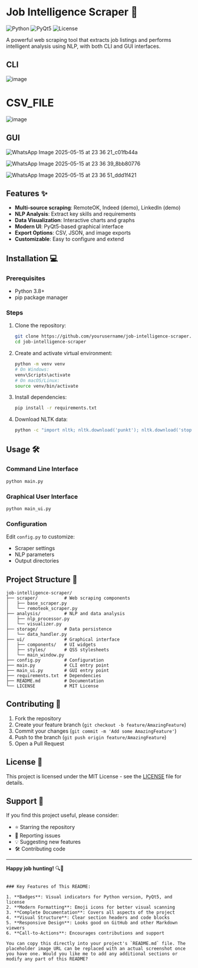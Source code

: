 
# Job Intelligence Scraper 🚀

![Python](https://img.shields.io/badge/python-3.8+-blue.svg)
![PyQt5](https://img.shields.io/badge/PyQt5-5.15-green.svg)
![License](https://img.shields.io/badge/license-MIT-orange.svg)

A powerful web scraping tool that extracts job listings and performs intelligent analysis using NLP, with both CLI and GUI interfaces.

## CLI

![image](https://github.com/user-attachments/assets/004193ed-809e-48c0-9ac2-6b968ba63ffc)

# CSV_FILE

![image](https://github.com/user-attachments/assets/a255314f-a600-4665-8cc8-84163b233b76)



##  GUI
![WhatsApp Image 2025-05-15 at 23 36 21_c01fb44a](https://github.com/user-attachments/assets/f14c814f-2b0d-4ed5-b45e-2df5070c5b86)


![WhatsApp Image 2025-05-15 at 23 36 39_8bb80776](https://github.com/user-attachments/assets/d9bd8b2e-9a18-48ce-9613-791a90f2f07b)

![WhatsApp Image 2025-05-15 at 23 36 51_ddd1f421](https://github.com/user-attachments/assets/041249e1-d2ac-4d1e-8795-f2b6b5463a27)


## Features ✨

- **Multi-source scraping**: RemoteOK, Indeed (demo), LinkedIn (demo)
- **NLP Analysis**: Extract key skills and requirements
- **Data Visualization**: Interactive charts and graphs
- **Modern UI**: PyQt5-based graphical interface
- **Export Options**: CSV, JSON, and image exports
- **Customizable**: Easy to configure and extend

## Installation 💻

### Prerequisites
- Python 3.8+
- pip package manager

### Steps
1. Clone the repository:
   ```bash
   git clone https://github.com/yourusername/job-intelligence-scraper.git
   cd job-intelligence-scraper
   ```

2. Create and activate virtual environment:
   ```bash
   python -m venv venv
   # On Windows:
   venv\Scripts\activate
   # On macOS/Linux:
   source venv/bin/activate
   ```

3. Install dependencies:
   ```bash
   pip install -r requirements.txt
   ```

4. Download NLTK data:
   ```bash
   python -c "import nltk; nltk.download('punkt'); nltk.download('stopwords')"
   ```

## Usage 🛠️

### Command Line Interface
```bash
python main.py
```

### Graphical User Interface
```bash
python main_ui.py
```

### Configuration
Edit `config.py` to customize:
- Scraper settings
- NLP parameters
- Output directories

## Project Structure 📂

```
job-intelligence-scraper/
├── scraper/          # Web scraping components
│   ├── base_scraper.py
│   └── remoteok_scraper.py
├── analysis/         # NLP and data analysis
│   ├── nlp_processor.py
│   └── visualizer.py
├── storage/          # Data persistence
│   └── data_handler.py
├── ui/               # Graphical interface
│   ├── components/   # UI widgets
│   ├── styles/       # QSS stylesheets
│   └── main_window.py
├── config.py         # Configuration
├── main.py           # CLI entry point
├── main_ui.py        # GUI entry point
├── requirements.txt  # Dependencies
├── README.md         # Documentation
└── LICENSE           # MIT License
```

## Contributing 🤝

1. Fork the repository
2. Create your feature branch (`git checkout -b feature/AmazingFeature`)
3. Commit your changes (`git commit -m 'Add some AmazingFeature'`)
4. Push to the branch (`git push origin feature/AmazingFeature`)
5. Open a Pull Request

## License 📄

This project is licensed under the MIT License - see the [LICENSE](LICENSE) file for details.

## Support 💖

If you find this project useful, please consider:
- ⭐ Starring the repository
- 🐛 Reporting issues
- 💡 Suggesting new features
- 🛠️ Contributing code

---

**Happy job hunting!** 🔍💼
```

### Key Features of This README:

1. **Badges**: Visual indicators for Python version, PyQt5, and license
2. **Modern Formatting**: Emoji icons for better visual scanning
3. **Complete Documentation**: Covers all aspects of the project
4. **Visual Structure**: Clear section headers and code blocks
5. **Responsive Design**: Looks good on GitHub and other Markdown viewers
6. **Call-to-Actions**: Encourages contributions and support

You can copy this directly into your project's `README.md` file. The placeholder image URL can be replaced with an actual screenshot once you have one. Would you like me to add any additional sections or modify any part of this README?
